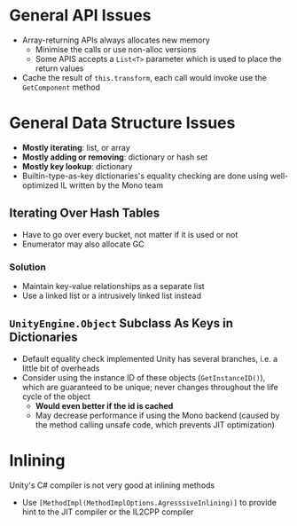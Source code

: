 # General API Issues

- Array-returning APIs always allocates new memory
  - Minimise the calls or use non-alloc versions
  - Some APIS accepts a `List<T>` parameter which is used to place the return
    values
- Cache the result of `this.transform`, each call would invoke use the
  `GetComponent` method

# General Data Structure Issues

- **Mostly iterating**: list, or array
- **Mostly adding or removing**: dictionary or hash set
- **Mostly key lookup**: dictionary
- Builtin-type-as-key dictionaries's equality checking are done using
  well-optimized IL written by the Mono team

## Iterating Over Hash Tables

- Have to go over every bucket, not matter if it is used or not
- Enumerator may also allocate GC

### Solution

- Maintain key-value relationships as a separate list
- Use a linked list or a intrusively linked list instead

## `UnityEngine.Object` Subclass As Keys in Dictionaries

- Default equality check implemented Unity has several branches, i.e. a little
  bit of overheads
- Consider using the instance ID of these objects (`GetInstanceID()`), which are
  guaranteed to be unique; never changes throughout the life cycle of the object
  - **Would even better if the id is cached**
  - May decrease performance if using the Mono backend (caused by the method
    calling unsafe code, which prevents JIT optimization)

# Inlining

Unity's C# compiler is not very good at inlining methods

- Use `[MethodImpl(MethodImplOptions.AgresssiveInlining)]` to provide hint to
  the JIT compiler or the IL2CPP compiler
